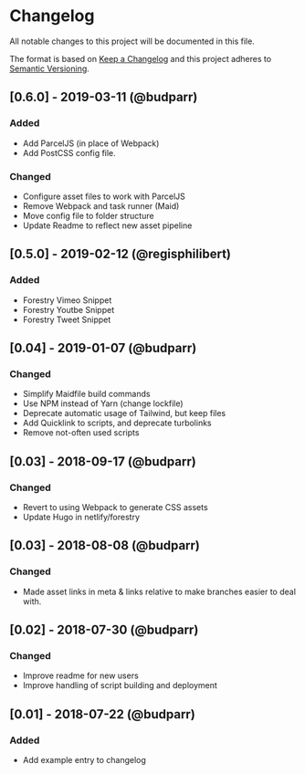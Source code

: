 # Changelog

All notable changes to this project will be documented in this file.

The format is based on [Keep a Changelog](http://keepachangelog.com/en/1.0.0/) and this project adheres to [Semantic Versioning](http://semver.org/spec/v2.0.0.html).

## [0.6.0] - 2019-03-11 (@budparr)

### Added

- Add ParcelJS (in place of Webpack)
- Add PostCSS config file.


### Changed

- Configure asset files to work with ParcelJS
- Remove Webpack and task runner (Maid)
- Move config file to folder structure
- Update Readme to reflect new asset pipeline

## [0.5.0] - 2019-02-12 (@regisphilibert)

### Added

- Forestry Vimeo Snippet
- Forestry Youtbe Snippet
- Forestry Tweet Snippet

## [0.04] - 2019-01-07 (@budparr)

### Changed

- Simplify Maidfile build commands
- Use NPM instead of Yarn (change lockfile)
- Deprecate automatic usage of Tailwind, but keep files
- Add Quicklink to scripts, and deprecate turbolinks
- Remove not-often used scripts

## [0.03] - 2018-09-17 (@budparr)

### Changed

- Revert to using Webpack to generate CSS assets
- Update Hugo in netlify/forestry

## [0.03] - 2018-08-08 (@budparr)

### Changed

- Made asset links in meta & links relative to make branches easier to deal with.

## [0.02] - 2018-07-30 (@budparr)

### Changed

- Improve readme for new users
- Improve handling of script building and deployment

## [0.01] - 2018-07-22 (@budparr)

### Added

- Add example entry to changelog
